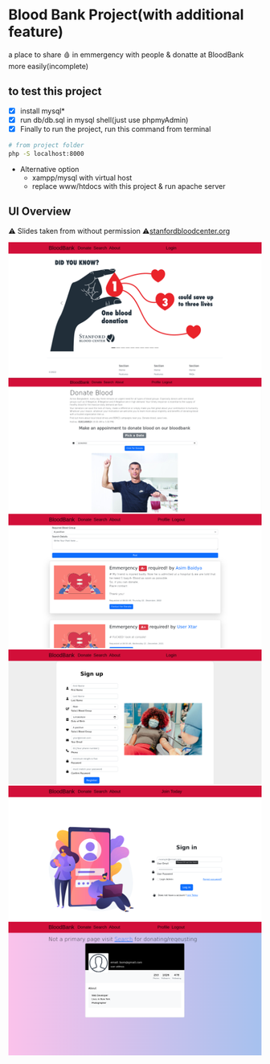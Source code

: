 # Blood Bank Project(with additional feature)

a place to share 🩸 in emmergency with people & donatte at BloodBank more easily(incomplete)

## to test this project

- [x] install mysql\*
- [x] run db/db.sql in mysql shell(just use phpmyAdmin)
- [x] Finally to run the project, run this command from terminal

```bash
# from project folder
php -S localhost:8000
```

- Alternative option
  - xampp/mysql with virtual host
  - replace www/htdocs with this project & run apache server

## UI Overview

⚠️ Slides taken from without permission ⚠[stanfordbloodcenter.org](https://stanfordbloodcenter.org/)

![1](./github-media/home-1.png)
![3](./github-media/route-donate.png)
![4](./github-media/route-search.png)
![5](./github-media/route-sign-up.png)
![6](./github-media/route-login.png)
![7](./github-media/route-profile.png)
